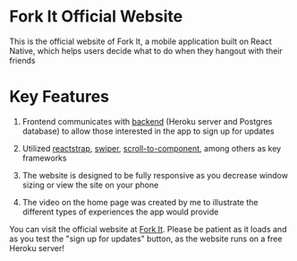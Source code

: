 # Fork It Official Website

This is the official website of Fork It, a mobile application built on React Native, which helps users decide what to do when they hangout with their friends

# Key Features

1) Frontend communicates with [backend](https://github.com/hsaab/fkit-signups) (Heroku server and Postgres database) to allow those interested in the app to sign up for updates

2) Utilized [reactstrap](https://www.npmjs.com/package/reactstrap), [swiper](https://github.com/kidjp85/react-id-swiper), [scroll-to-component](https://www.npmjs.com/package/react-scroll-to-component), among others as key frameworks

3) The website is designed to be fully responsive as you decrease window sizing or view the site on your phone 

4) The video on the home page was created by me to illustrate the different types of experiences the app would provide

You can visit the official website at [Fork It](https://forkit.co). Please be patient as it loads and as you test the "sign up for updates" button, as the website runs on a free Heroku server!
